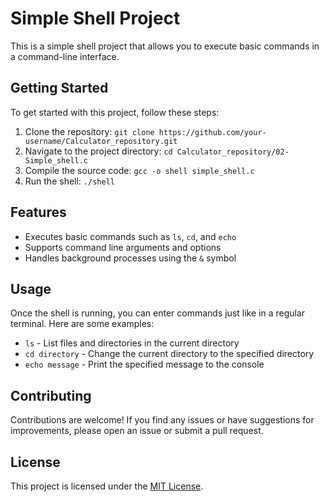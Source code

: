 # Simple Shell Project

This is a simple shell project that allows you to execute basic commands in a command-line interface.

## Getting Started

To get started with this project, follow these steps:

1. Clone the repository: `git clone https://github.com/your-username/Calculator_repository.git`
2. Navigate to the project directory: `cd Calculator_repository/02-Simple_shell.c`
3. Compile the source code: `gcc -o shell simple_shell.c`
4. Run the shell: `./shell`

## Features

- Executes basic commands such as `ls`, `cd`, and `echo`
- Supports command line arguments and options
- Handles background processes using the `&` symbol

## Usage

Once the shell is running, you can enter commands just like in a regular terminal. Here are some examples:

- `ls` - List files and directories in the current directory
- `cd directory` - Change the current directory to the specified directory
- `echo message` - Print the specified message to the console

## Contributing

Contributions are welcome! If you find any issues or have suggestions for improvements, please open an issue or submit a pull request.

## License

This project is licensed under the [MIT License](LICENSE).
